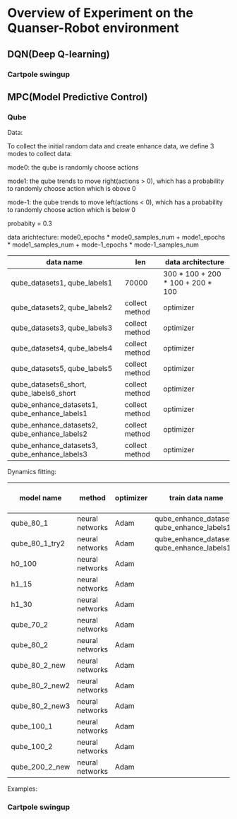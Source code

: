 # Overview of Experiment on the Quanser-Robot environment

## DQN(Deep Q-learning)

### Cartpole swingup





## MPC(Model Predictive Control)

### Qube

Data:

To collect the initial random data and create enhance data, we define 3 modes to collect data:

mode0: the qube is randomly choose actions

mode1: the qube trends to move right(actions > 0), which has a probability to randomly choose action which is obove 0

mode-1: the qube trends to move left(actions < 0), which has a probability to randomly choose action which is below 0

probabity = 0.3

data arichtecture:  mode0_epochs * mode0_samples_num + mode1_epochs * mode1_samples_num + mode-1_epochs * mode-1_samples_num

| data name |  len  | data architecture |
|------|----------|-------------|
| qube_datasets1, qube_labels1  |  70000  | 300 * 100 + 200 * 100 + 200 * 100 |
| qube_datasets2, qube_labels2  |  collect method  | optimizer |
| qube_datasets3, qube_labels3  |  collect method  | optimizer |
| qube_datasets4, qube_labels4  |  collect method  | optimizer |
| qube_datasets5, qube_labels5  |  collect method  | optimizer |
| qube_datasets6_short, qube_labels6_short  |  collect method  | optimizer |
| qube_enhance_datasets1, qube_enhance_labels1 |  collect method  | optimizer |
| qube_enhance_datasets2, qube_enhance_labels2  |  collect method  | optimizer |
| qube_enhance_datasets3, qube_enhance_labels3  |  collect method  | optimizer |

Dynamics fitting:

| model name |  method  | optimizer | train data name | train data type  | model architecture |
|------|----------|-------------|-----------|---------|--:|
|  qube_80_1    | neural networks         |   Adam          | qube_enhance_dataset1, qube_enhance_labels1          | enhance data  |  7* 70* 70* 6
|  qube_80_1_try2    | neural networks         |   Adam          | qube_enhance_dataset1, qube_enhance_labels1          | enhance data  |  7 * 80 * 6
|  h0_100    | neural networks         |   Adam          |           |   | 4 * 100 * 3   |
| h1_15     | neural networks        |    Adam        |           |   | 4 * 15 *3
| h1_30     |  neural networks  |  Adam     |     | |  4 * 30 * 3
| qube_70_2     | neural networks   |  Adam     |   |   |  7 * 70 * 70 * 6
| qube_80_2    | neural networks   |  Adam     |  |    | 7 * 100 * 6
| qube_80_2_new    | neural networks   |  Adam     |  |    | 7 * 80 * 80 * 6
| qube_80_2_new2    | neural networks   |  Adam     |  |    | 7 * 300 * 300 * 6
| qube_80_2_new3    | neural networks   |  Adam     |  |    | 7 * 500 * 500 * 6
| qube_100_1     | neural networks   |  Adam     |  |    | 7 * 100 * 6
| qube_100_2     | neural networks   |  Adam     |    |  | 7 * 100 * 100 * 6
| qube_200_2_new     | neural networks   |  Adam     |  |    | 7 * 200 * 200 * 6


Examples:

### Cartpole swingup

